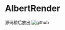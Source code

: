 AlbertRender
============
源码稍后放出
![github](https://github.com/wmesci/AlbertRender/blob/master/image.png "预览")
